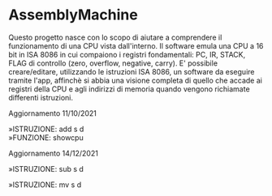 # AssemblyMachine

Questo progetto nasce con lo scopo di aiutare a comprendere il funzionamento di una CPU vista dall'interno.
Il software emula una CPU a 16 bit in ISA 8086 in cui compaiono i registri fondamentali: PC, IR, STACK, FLAG di controllo (zero, overflow, negative, carry). 
E' possibile creare/editare, utilizzando le istruzioni ISA 8086, un software da eseguire tramite l'app, affinchè si abbia una visione completa di quello che accade ai registri della CPU e agli indirizzi di memoria quando vengono richiamate differenti istruzioni.

Aggiornamento 11/10/2021


»ISTRUZIONE: add s d  
»FUNZIONE: showcpu

Aggiornamento 14/12/2021


»ISTRUZIONE: sub s d

»ISTRUZIONE: mv s d


